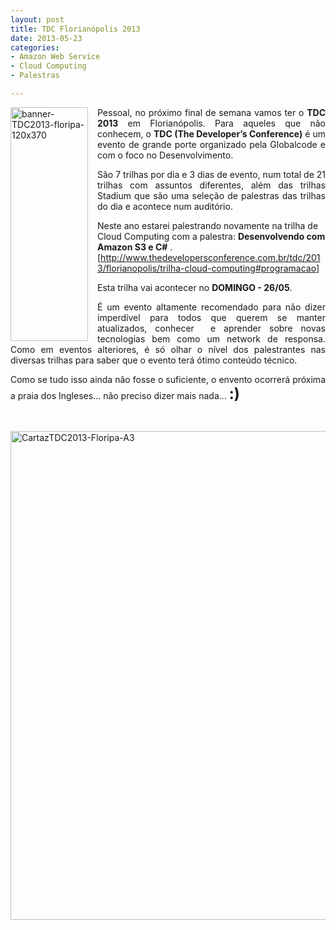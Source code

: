 ```yaml
---
layout: post
title: TDC Florianópolis 2013
date: 2013-05-23
categories:
- Amazon Web Service
- Cloud Computing
- Palestras

---
```

<p align="justify"><a href="http://blob.vitormeriat.com.br/images/2013/05/banner-tdc2013-floripa-120x370.png"><img title="banner-TDC2013-floripa-120x370" style="background-image:none;float:left;padding-top:0;padding-left:0;margin:0 15px 0 0;display:inline;padding-right:0;border-width:0;" border="0" alt="banner-TDC2013-floripa-120x370" align="left" src="http://blob.vitormeriat.com.br/images/2013/05/banner-tdc2013-floripa-120x370.png" width="124" height="374" /></a>Pessoal, no próximo final de semana vamos ter o <strong>TDC 2013</strong> em Florianópolis. Para aqueles que não conhecem, o <strong>TDC (The Developer’s Conference)</strong> é um evento de grande porte organizado pela Globalcode e com o foco no Desenvolvimento.</p>
<p align="justify">São 7 trilhas por dia e 3 dias de evento, num total de 21 trilhas com assuntos diferentes, além das trilhas Stadium que são uma seleção de palestras das trilhas do dia e acontece num auditório.</p>
<p align="left">Neste ano estarei palestrando novamente na trilha de Cloud Computing com a palestra: <strong>Desenvolvendo com Amazon S3 e C#</strong> .&#160; [<a href="http://www.thedevelopersconference.com.br/tdc/2013/florianopolis/trilha-cloud-computing#programacao">http://www.thedevelopersconference.com.br/tdc/2013/florianopolis/trilha-cloud-computing#programacao</a>]</p>
<p align="justify">Esta trilha vai acontecer no <strong>DOMINGO - 26/05</strong>.</p>
<p align="justify">É um evento altamente recomendado para não dizer imperdível para todos que querem se manter atualizados, conhecer&#160; e aprender sobre novas tecnologias bem como um network de responsa. Como em eventos alteriores, é só olhar o nível dos palestrantes nas diversas trilhas para saber que o evento terá ótimo conteúdo técnico.</p>
<p align="justify">Como se tudo isso ainda não fosse o suficiente, o envento ocorrerá próxima a praia dos Ingleses… não preciso dizer mais nada… <strong><font size="5">:)</font></strong></p>
<p>&#160;</p>
<p><a href="http://blob.vitormeriat.com.br/images/2013/05/cartaztdc2013-floripa-a3.jpg"><img title="CartazTDC2013-Floripa-A3" style="background-image:none;float:none;padding-top:0;padding-left:0;margin-left:auto;display:block;padding-right:0;margin-right:auto;border-width:0;" border="0" alt="CartazTDC2013-Floripa-A3" src="http://blob.vitormeriat.com.br/images/2013/05/cartaztdc2013-floripa-a3.jpg" width="560" height="782" /></a></p>
